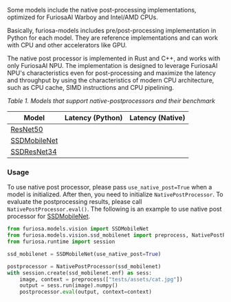 Some models include the native post-processing implementations,
optimized for FuriosaAI Warboy and Intel/AMD CPUs.

Basically, furiosa-models includes pre/post-processing implementation in Python for each model.
They are reference implementations and can work with CPU and other accelerators like GPU.

The native post processor is implemented in Rust and C++, and works with only FuriosaAI NPU.
The implementation is designed to leverage FuriosaAI NPU's characteristics even for post-processing
and maximize the latency and throughput by using
the characteristics of modern CPU architecture, such as CPU cache, SIMD instructions and CPU pipelining.

*Table 1. Models that support native-postprocessors and their benchmark*

| Model                                   | Latency (Python) | Latency (Native) |
|-----------------------------------------|------------------|------------------|
| [ResNet50](models/resnet50_v1.5.md)     |                  |                  |
| [SSDMobileNet](models/ssd_mobilenet.md) |                  |                  |
| [SSDResNet34](models/ssd_resnet34.md)   |                  |                  |

### Usage

To use native post processor, please pass `use_native_post=True` when a model is initialized.
After then, you need to initialize `NativePostProcessor`.
To evaluate the postprocessing results, please call `NativePostProcessor.eval()`.
The following is an example to use native post processor for [SSDMobileNet](models/ssd_mobilenet.md).

```python
from furiosa.models.vision import SSDMobileNet
from furiosa.models.vision.ssd_mobilenet import preprocess, NativePostProcessor
from furiosa.runtime import session

ssd_mobilenet = SSDMobileNet(use_native_post=True)

postprocessor = NativePostProcessor(ssd_mobilenet)
with session.create(ssd_mobilenet.enf) as sess:
    image, context = preprocess(["tests/assets/cat.jpg"])
    output = sess.run(image).numpy()
    postprocessor.eval(output, context=context)
```